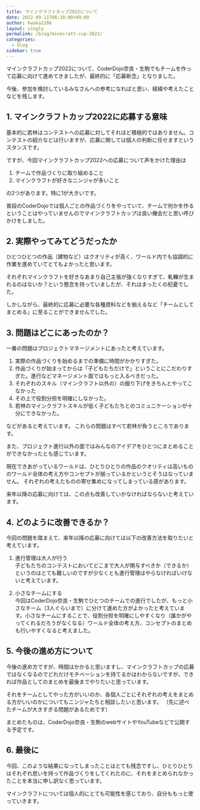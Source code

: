 ```yaml
---
title: マインクラフトカップ2022について
date: 2022-09-11T08:20:00+09:00
author: kwaka1208
layout: single
permalink: /blog/minecraft-cup-2022/
categories:
  - blog
sidebar: true
---
```

マインクラフトカップ2022について、CoderDojo奈良・生駒でもチームを作って応募に向けて進めてきましたが、最終的に「応募断念」となりました。

今後、参加を検討しているみなさんへの参考になればと思い、経緯や考えたことなどを残します。

## 1. マインクラフトカップ2022に応募する意味
基本的に若林はコンテストへの応募に対してそれほど積極的ではありません。コンテストの紹介などは行いますが、応募に関しては個人の判断に任せますというスタンスです。

ですが、今回マインクラフトカップ2022への応募について声をかけた理由は

1. チームで作品づくりに取り組めること
2. マインクラフトが好きなニンジャが多いこと

の2つがあります。特に1が大きいです。

普段のCoderDojoでは個人ごとの作品づくりをやっていて、チームで何かを作るということはやっていませんのでマインクラフトカップは良い機会だと思い呼びかけをしました。

## 2. 実際やってみてどうだったか
ひとつひとつの作品（建物など）はクオリティが高く、ワールド内でも協調的に作業を進めていてとてもよかったと思います。

それぞれマインクラフトを好きなあまり自己主張が強くなりすぎて、軋轢が生まれるのはないか？という懸念を持っていましたが、それはまったくの杞憂でした。

しかしながら、最終的に応募に必要な各種資料などを揃えるなど「チームとしてまとめる」に至ることができませんでした。

## 3. 問題はどこにあったのか？
一番の問題はプロジェクトマネージメントにあったと考えています。

1. 実際の作品づくりを始めるまでの準備に時間がかかりすぎた。
2. 作品づくりが始まってからは「子どもたちだけで」ということにこだわりすぎた。進行などマネージメント面ではもっと入るべきだった。
3. それぞれのスキル（マインクラフト以外の）の掘り下げをきちんとやってこなかった
4. その上で役割分担を明確にしなかった。
5. 若林のマインクラフトスキルが低く子どもたちとのコミュニケーションが十分にできなかった。

などがあると考えています。
これらの問題はすべて若林が負うところであります。

また、プロジェクト進行以外の面ではみんなのアイデアをひとつにまとめることができなかったとも感じています。

現在できあがっているワールドは、ひとりひとりの作品のクオリティは高いもののワールド全体の考え方やコンセプトが揃っているかというとそうはなっていません。
それぞれの考えたものの寄せ集めになってしまっている感があります。

来年以降の応募に向けては、この点も改善していかなければならないと考えています。

## 4. どのように改善できるか？
今回の問題を踏まえて、来年以降の応募に向けては以下の改善方法を取りたいと考えています。

1. 進行管理は大人が行う  
子どもたちのコンテストにおいてどこまで大人が関与すべきか（できるか）というのはとても難しいのですが少なくとも進行管理はやらなければいけないと考えています。

2. 小さなチームにする  
今回はCoderDojo奈良・生駒でひとつのチームでの進行でしたが、もっと小さなチーム（3人ぐらいまで）に分けて進めた方がよかったと考えています。小さなチームにすることで、役割分担を明確にしやすくなり（誰かがやってくれるだろうがなくなる）ワールド全体の考え方、コンセプトのまとめも行いやすくなると考えました。

## 5. 今後の進め方について
今後の進め方ですが、時間はかかると思いますし、マインクラフトカップの応募ではなくなるのでどれだけモチベーションを持てるかはわからないですが、できれば作品としてのまとめを最後までやりたいと思っています。

それをチームとしてやった方がいいのか、各個人ごとにそれぞれの考えをまとめる方がいいのかについてもニンジャたちと相談したいと思います。
（先に述べたチームが大きすぎる問題があるためです）

まとめたものは、CoderDojo奈良・生駒のwebサイトやYouTubeなどで公開する予定です。

## 6. 最後に
今回、このような結果になってしまったことはとても残念ですし、ひとりひとりはそれぞれ思いを持って作品づくりをしてくれたのに、それをまとめられなかったことを本当に申し訳なく思っています。

マインクラフトについては個人的にとても可能性を感じており、自分ももっと使っていきます。
